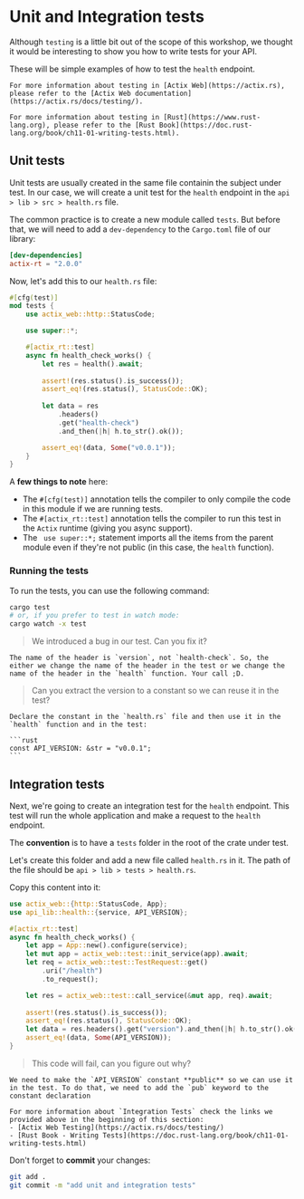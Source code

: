 # Unit and Integration tests

Although `testing` is a little bit out of the scope of this workshop, we thought it would be interesting to show you how to write tests for your API.

These will be simple examples of how to test the `health` endpoint. 

```admonish info title="Learn more"
For more information about testing in [Actix Web](https://actix.rs), please refer to the [Actix Web documentation](https://actix.rs/docs/testing/).

For more information about testing in [Rust](https://www.rust-lang.org), please refer to the [Rust Book](https://doc.rust-lang.org/book/ch11-01-writing-tests.html).
```

## Unit tests

Unit tests are usually created in the same file containin the subject under test. In our case, we will create a unit test for the `health` endpoint in the `api > lib > src > health.rs` file.

The common practice is to create a new module called `tests`. But before that, we will need to add a `dev-dependency` to the `Cargo.toml` file of our library:

```toml
[dev-dependencies]
actix-rt = "2.0.0"
```

Now, let's add this to our `health.rs` file:

```rust
#[cfg(test)]
mod tests {
    use actix_web::http::StatusCode;

    use super::*;

    #[actix_rt::test]
    async fn health_check_works() {
        let res = health().await;
        
        assert!(res.status().is_success());
        assert_eq!(res.status(), StatusCode::OK);
        
        let data = res
            .headers()
            .get("health-check")
            .and_then(|h| h.to_str().ok());

        assert_eq!(data, Some("v0.0.1"));
    }
}
```

A **few things to note** here:

- The `#[cfg(test)]` annotation tells the compiler to only compile the code in this module if we are running tests.
- The `#[actix_rt::test]` annotation tells the compiler to run this test in the `Actix` runtime (giving you async support).
- The ` use super::*;` statement imports all the items from the parent module even if they're not public (in this case, the `health` function).

### Running the tests

To run the tests, you can use the following command:

```bash
cargo test
# or, if you prefer to test in watch mode:
cargo watch -x test
```

> We introduced a bug in our test. Can you fix it?

~~~admonish tip title="Solution" collapsible=true
The name of the header is `version`, not `health-check`. So, the either we change the name of the header in the test or we change the name of the header in the `health` function. Your call ;D.
~~~

> Can you extract the version to a constant so we can reuse it in the test?

~~~admonish tip title="Solution" collapsible=true
Declare the constant in the `health.rs` file and then use it in the `health` function and in the test:

```rust 
const API_VERSION: &str = "v0.0.1";
``` 
~~~

## Integration tests

Next, we're going to create an integration test for the `health` endpoint. This test will run the whole application and make a request to the `health` endpoint.

The **convention** is to have a `tests` folder in the root of the crate under test.

Let's create this folder and add a new file called `health.rs` in it. The path of the file should be `api > lib > tests > health.rs`.

Copy this content into it:

```rust
use actix_web::{http::StatusCode, App};
use api_lib::health::{service, API_VERSION};

#[actix_rt::test]
async fn health_check_works() {
    let app = App::new().configure(service);
    let mut app = actix_web::test::init_service(app).await;
    let req = actix_web::test::TestRequest::get()
        .uri("/health")
        .to_request();

    let res = actix_web::test::call_service(&mut app, req).await;
    
    assert!(res.status().is_success());
    assert_eq!(res.status(), StatusCode::OK);
    let data = res.headers().get("version").and_then(|h| h.to_str().ok());
    assert_eq!(data, Some(API_VERSION));
}
```

> This code will fail, can you figure out why?

~~~admonish tip title="Solution" collapsible=true
We need to make the `API_VERSION` constant **public** so we can use it in the test. To do that, we need to add the `pub` keyword to the constant declaration
~~~

```admonish info title="Learn more"
For more information about `Integration Tests` check the links we provided above in the beginning of this section:
- [Actix Web Testing](https://actix.rs/docs/testing/)
- [Rust Book - Writing Tests](https://doc.rust-lang.org/book/ch11-01-writing-tests.html)
```

Don't forget to **commit** your changes:

```bash
git add .
git commit -m "add unit and integration tests"
```
 